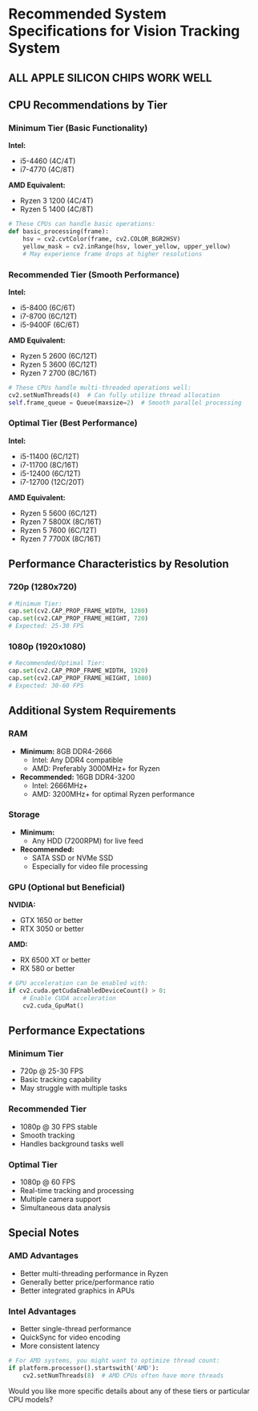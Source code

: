 

# Recommended System Specifications for Vision Tracking System
## ALL APPLE SILICON CHIPS WORK WELL
## CPU Recommendations by Tier

### Minimum Tier (Basic Functionality)
**Intel:**
- i5-4460 (4C/4T)
- i7-4770 (4C/8T)

**AMD Equivalent:**
- Ryzen 3 1200 (4C/4T)
- Ryzen 5 1400 (4C/8T)

```python
# These CPUs can handle basic operations:
def basic_processing(frame):
    hsv = cv2.cvtColor(frame, cv2.COLOR_BGR2HSV)
    yellow_mask = cv2.inRange(hsv, lower_yellow, upper_yellow)
    # May experience frame drops at higher resolutions
```

### Recommended Tier (Smooth Performance)
**Intel:**
- i5-8400 (6C/6T)
- i7-8700 (6C/12T)
- i5-9400F (6C/6T)

**AMD Equivalent:**
- Ryzen 5 2600 (6C/12T)
- Ryzen 5 3600 (6C/12T)
- Ryzen 7 2700 (8C/16T)

```python
# These CPUs handle multi-threaded operations well:
cv2.setNumThreads(4)  # Can fully utilize thread allocation
self.frame_queue = Queue(maxsize=2)  # Smooth parallel processing
```

### Optimal Tier (Best Performance)
**Intel:**
- i5-11400 (6C/12T)
- i7-11700 (8C/16T)
- i5-12400 (6C/12T)
- i7-12700 (12C/20T)

**AMD Equivalent:**
- Ryzen 5 5600 (6C/12T)
- Ryzen 7 5800X (8C/16T)
- Ryzen 5 7600 (6C/12T)
- Ryzen 7 7700X (8C/16T)

## Performance Characteristics by Resolution

### 720p (1280x720)
```python
# Minimum Tier:
cap.set(cv2.CAP_PROP_FRAME_WIDTH, 1280)
cap.set(cv2.CAP_PROP_FRAME_HEIGHT, 720)
# Expected: 25-30 FPS
```

### 1080p (1920x1080)
```python
# Recommended/Optimal Tier:
cap.set(cv2.CAP_PROP_FRAME_WIDTH, 1920)
cap.set(cv2.CAP_PROP_FRAME_HEIGHT, 1080)
# Expected: 30-60 FPS
```

## Additional System Requirements

### RAM
- **Minimum:** 8GB DDR4-2666
  - Intel: Any DDR4 compatible
  - AMD: Preferably 3000MHz+ for Ryzen
- **Recommended:** 16GB DDR4-3200
  - Intel: 2666MHz+
  - AMD: 3200MHz+ for optimal Ryzen performance

### Storage
- **Minimum:** 
  - Any HDD (7200RPM) for live feed
- **Recommended:**
  - SATA SSD or NVMe SSD
  - Especially for video file processing

### GPU (Optional but Beneficial)
**NVIDIA:**
- GTX 1650 or better
- RTX 3050 or better

**AMD:**
- RX 6500 XT or better
- RX 580 or better

```python
# GPU acceleration can be enabled with:
if cv2.cuda.getCudaEnabledDeviceCount() > 0:
    # Enable CUDA acceleration
    cv2.cuda_GpuMat()
```

## Performance Expectations

### Minimum Tier
- 720p @ 25-30 FPS
- Basic tracking capability
- May struggle with multiple tasks

### Recommended Tier
- 1080p @ 30 FPS stable
- Smooth tracking
- Handles background tasks well

### Optimal Tier
- 1080p @ 60 FPS
- Real-time tracking and processing
- Multiple camera support
- Simultaneous data analysis

## Special Notes

### AMD Advantages
- Better multi-threading performance in Ryzen
- Generally better price/performance ratio
- Better integrated graphics in APUs

### Intel Advantages
- Better single-thread performance
- QuickSync for video encoding
- More consistent latency

```python
# For AMD systems, you might want to optimize thread count:
if platform.processor().startswith('AMD'):
    cv2.setNumThreads(8)  # AMD CPUs often have more threads
```

Would you like more specific details about any of these tiers or particular CPU models?
